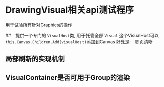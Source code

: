 ﻿# DrawingVisual相关api测试程序
用于试验所有针对Graphics的操作

##　提供一个专门的 `VisualHost`类, 用于托管全部 `Visual`
这个VisualHost可以`this.Canvas.Children.Add(visualHost)`添加到Canvas
好处是:　职页清晰

## 局部刷新的实现机制 

## VisualContainer是否可用于Group的渲染
